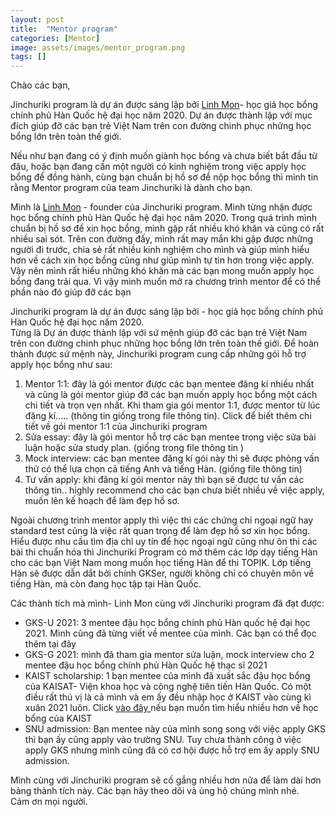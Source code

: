 ```yaml
---
layout: post
title:  "Mentor program"
categories: [Mentor]
image: assets/images/mentor_program.png
tags: []
---
```

Chào các bạn, 

Jinchuriki program là dự án được sáng lập bởi <a href="{{site.baseurl}}/about.html" target="_blanked">Linh Mon</a>- học giả học bổng chính phủ Hàn Quốc hệ đại học năm 2020. 
Dự án được thành lập với mục đích giúp đỡ các bạn trẻ Việt Nam trên con đường chinh phục những học bổng lớn trên toàn thế giới. 

Nếu như bạn đang có ý định muốn giành học bổng và chưa biết bắt đầu từ đâu, hoặc bạn đang cần một người có kinh nghiệm trong việc apply học bổng để đồng hành, cùng bạn chuẩn bị hồ sơ để nộp học bổng thì mình tin rằng Mentor program của team Jinchuriki là dành cho bạn. 

Mình là <a href="{{site.baseurl}}/contact.html">Linh Mon</a> - founder của Jinchuriki program. Mình từng nhận được học bổng chính phủ Hàn Quốc hệ đại học năm 2020. 
Trong quá trình mình chuẩn bị hồ sơ để xin học bổng, mình gặp rất nhiều khó khăn và cũng có rất nhiều sai sót. Trên con đường đấy, mình rất may mắn khi gặp được những người đi trước, chia sẻ rất nhiều kinh nghiệm cho mình và giúp mình hiểu hơn về cách xin học bổng cũng như giúp mình tự tin hơn trong việc apply. Vậy nên mình rất hiểu những khó khăn mà các bạn mong muốn apply học bổng đang trải qua. Vì vậy mình muốn mở ra chương trình mentor để có thể phần nào đó giúp đỡ các bạn 


Jinchuriki program là dự án được sáng lập bởi - học giả học bổng chính phủ Hàn Quốc hệ đại học năm 2020. 
<br>
Từng là 
Dự án được thành lập với sứ mệnh giúp đỡ các bạn trẻ Việt Nam trên con đường chinh phục những học bổng lớn trên toàn thế giới. Để hoàn thành được sứ mệnh này, Jinchuriki program cung cấp những gói hỗ trợ apply học bổng như sau: 
1. Mentor 1:1: đây là gói mentor được các bạn mentee đăng kí nhiều nhất và cũng là gói mentor giúp đỡ các bạn muốn apply học bổng một cách chi tiết và trọn vẹn nhất. Khi tham gia gói mentor 1:1, được mentor từ lúc đăng kí..... (thông tin giống trong file thông tin). Click để biết thêm chi tiết về gói mentor 1:1 của Jinchuriki program
2. Sửa essay: đây là gói mentor hỗ trợ các bạn mentee trong việc sửa bài luận hoặc sửa study plan. (giống trong file thông tin )
3. Mock interview: các bạn mentee đăng kí gói này thì sẽ được phỏng vấn thử 
có thể lựa chọn cả tiếng Anh và tiếng Hàn. (giống file thông tin)
4. Tư vấn apply: khi đăng kí gói mentor này thì bạn sẽ được tư vấn các thông tin..
highly recommend cho các bạn chưa biết nhiều về việc apply, muốn lên kế hoạch để làm đẹp hồ sơ. 

Ngoài chương trình mentor apply thì việc thi các chứng chỉ ngoại ngữ hay standard test cũng là việc rất quan trọng để làm đẹp hồ sơ xin học bổng. Hiểu được nhu cầu tìm địa chỉ uy tín để học ngoại ngữ cũng như ôn thi các bài thi chuẩn hóa thì Jinchuriki Program có mở thêm các lớp dạy tiếng Hàn cho các bạn Việt Nam mong muốn học tiếng Hàn để thi TOPIK. Lớp tiếng Hàn sẽ được dẫn dắt bởi chính GKSer, người không chỉ có chuyên môn về tiếng Hàn, mà còn đang học tập tại Hàn Quốc. 
 
Các thành tích mà mình- Linh Mon cùng với Jinchuriki program đã đạt được: 
<ul>
  <li>GKS-U 2021: 3 mentee đậu học bổng chính phủ Hàn quốc hệ đại học 2021. Mình cũng đã từng viết về mentee của mình. Các bạn có thể đọc thêm tại đây</li>
  <li>GKS-G 2021: mình đã tham gia mentor sửa luận, mock interview cho 2 mentee đậu học bổng chính phủ Hàn Quốc hệ thạc sĩ 2021</li>
  <li>KAIST scholarship: 1 bạn mentee của mình đã xuất sắc đậu học bổng của KAISAT- Viện khoa học và công nghệ tiên tiến Hàn Quốc. Có một điều rất thú vị là cả mình và em ấy đều nhập học ở KAIST vào cùng kì xuân 2021 luôn. Click <a href="https://www.kaist.ac.kr/en/html/admission/0201.html" target="_blank">vào đây </a>nếu bạn muốn tìm hiểu nhiều hơn về học bổng của KAIST </li>
  <li>SNU admission: Bạn mentee này của mình song song với việc apply GKS thì bạn ấy cũng apply vào trường SNU. Tuy chưa thành công ở việc apply GKS nhưng mình cũng đã có cơ hội được hỗ trợ em ấy apply SNU admission.</li>
</ul>
Mình cùng với Jinchuriki program sẽ cố gắng nhiều hơn nữa để làm dài hơn bảng thành tích này. Các bạn hãy theo dõi và ủng hộ chúng mình nhé. 
<br>
Cảm ơn mọi người. 


[jekyll-docs]: https://jekyllrb.com/docs/home
[jekyll-gh]:   https://github.com/jekyll/jekyll
[jekyll-talk]: https://talk.jekyllrb.com/

